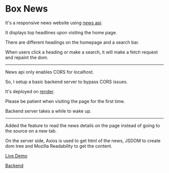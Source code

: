 # Box News 

It's a responsive news website using [news api](https://newsapi.org/). 

It displays top headlines upon visiting the home page. 

There are different headings on the homepage and a search bar. 

When users click a heading or make a  search, it will make a fetch request and repaint the dom. 

--- 

News api only enables CORS for localhost. 

So, I setup a basic backend server to bypass CORS issues. 

It's deployed on [render](https://render.com).

Please be patient when visiting the page for the first time. 

Backend server takes a while to wake up. 

--- 

Added the feature to read the news details on the page instead of going to the source on a new tab. 

On the server side,  Axios is used to get html of the news, JSDOM to create dom tree and Mozilla Readability to get the content. 





[Live Demo](https://bolattt.github.io/9-2-front-end-project/)

[Backend](https://github.com/bolattt/backend-for-box-news)






